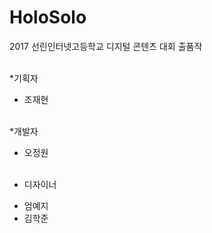 ﻿# HoloSolo
2017 선린인터넷고등학교 디지털 콘텐츠 대회 출품작</br></br>

*기획자</br>
 - 조재현</br></br>

*개발자</br>
 - 오정원</br></br>

* 디자이너</br>
 - 엄예지</br>
 - 김학준</br></br>

